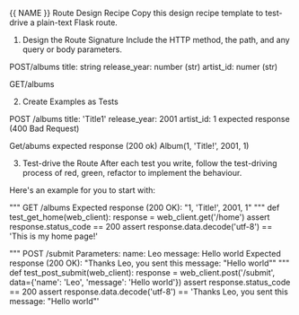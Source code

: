 {{ NAME }} Route Design Recipe
Copy this design recipe template to test-drive a plain-text Flask route.

1. Design the Route Signature
Include the HTTP method, the path, and any query or body parameters.

POST/albums
    title: string
    release_year: number (str)
    artist_id: numer (str)

GET/albums

2. Create Examples as Tests

POST /albums
title: 'Title1'
release_year: 2001
artist_id: 1
expected response (400 Bad Request)

Get/abums
expected response (200 ok)
Album(1, 'Title!', 2001, 1)

3. Test-drive the Route
After each test you write, follow the test-driving process of red, green, refactor to implement the behaviour.

Here's an example for you to start with:

"""
GET /albums
  Expected response (200 OK):
  "1, 'Title!', 2001, 1"
"""
def test_get_home(web_client):
    response = web_client.get('/home')
    assert response.status_code == 200
    assert response.data.decode('utf-8') == 'This is my home page!'

"""
POST /submit
  Parameters:
    name: Leo
    message: Hello world
  Expected response (200 OK):
  "Thanks Leo, you sent this message: "Hello world""
"""
def test_post_submit(web_client):
    response = web_client.post('/submit', data={'name': 'Leo', 'message': 'Hello world'})
    assert response.status_code == 200
    assert response.data.decode('utf-8') == 'Thanks Leo, you sent this message: "Hello world"'